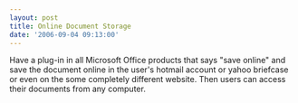 ```yaml
---
layout: post
title: Online Document Storage
date: '2006-09-04 09:13:00'
---
```


Have a plug-in in all Microsoft Office products that says "save online" and save the document online in the user's hotmail account or yahoo briefcase or even on the some completely different website. Then users can access their documents from any computer.

